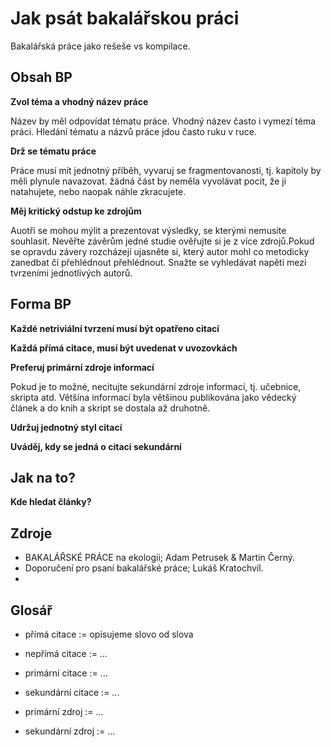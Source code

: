 
# Jak psát bakalářskou práci

Bakalářská práce jako rešeše vs kompilace.

## Obsah BP

__Zvol téma a vhodný název práce__

Název by měl odpovídat tématu práce. Vhodný název často i vymezí téma práci.
Hledání tématu a názvů práce jdou často ruku v ruce.

__Drž se tématu práce__

Práce musí mít jednotný příběh, vyvaruj se fragmentovanosti, tj. kapitoly by měli plynule navazovat.
žádná část by neměla vyvolávat pocit, že ji natahujete, nebo naopak náhle zkracujete.

__Měj kritický odstup ke zdrojům__

Auotři se mohou mýlit a prezentovat výsledky, se kterými nemusíte souhlasit.
Nevěřte závěrům jedné studie ověřujte si je z více zdrojů.Pokud se opravdu závery rozcházejí
ujasněte si, který autor mohl co metodicky zanedbat čí přehlédnout přehlédnout. Snažte se vyhledávat
napětí mezi tvrzeními jednotlivých autorů.

## Forma BP

__Každé netriviální tvrzení musí být opatřeno citací__


__Každá přímá citace, musí být uvedenat v uvozovkách__


__Preferuj primární zdroje informací__

Pokud je to možné, necitujte sekundární zdroje informací, tj. učebnice, skripta atd.
Většína informací byla většinou publikována jako vědecký článek a do knih a skript se dostala až druhotně.

__Udržuj jednotný styl citací__

__Uváděj, kdy se jedná o citaci sekundární__

## Jak na to?

__Kde hledat články?__


## Zdroje

- BAKALÁŘSKÉ PRÁCE na ekologii; Adam Petrusek & Martin Černý.
- Doporučení pro psaní bakalářské práce; Lukáš Kratochvíl.
-


## Glosář

- přímá citace := opisujeme slovo od slova

- nepřímá citace := ...

- primární citace := ...

- sekundární citace := ...

- primární zdroj := ...
- sekundární zdroj := ...

